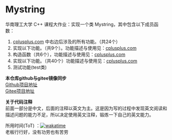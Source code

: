 # Mystring
华南理工大学 C++ 课程大作业：实现一个类 Mystring，其中包含以下成员函数：

1. [cplusplus.com](http://www.cplusplus.com/reference/cstring/) 中右边后涉及的所有功能。（共24个）
2. 实现以下功能。（共9个）。功能描述与使用见：[cplusplus.com](http://www.cplusplus.com/reference/string/)
3. 构造函数（共6个），功能描述与使用见：[cplusplus.com](http://www.cplusplus.com/reference/string/string/string/)
4. 实现以下功能。（共40个）功能描述与使用见：[cplusplus.com](http://www.cplusplus.com/reference/string/string/)
5. 测试功能(test类)

**本仓库github与gitee镜像同步**  
[Github项目地址](https://github.com/SimpleMaxR/mystring/tree/master)  
[Gitee项目地址](https://gitee.com/SimpleMaxR/mystring)

**关于代码注释**  
前面一部分是中文，后面的注释以英文为主。这是因为写的过程中发现英文阅读和描述问题的能力不足，所以决定使用英文注释，锻炼一下自己的英文能力。

所用时间(ToT)
：[![wakatime](https://wakatime.com/badge/user/ac7ca955-6809-460d-9746-996f4dc259f3/project/5daee463-f681-4248-a96d-0a41659b4dd3.svg)](https://wakatime.com/badge/user/ac7ca955-6809-460d-9746-996f4dc259f3/project/5daee463-f681-4248-a96d-0a41659b4dd3)  
老板行行好，没有功劳也有苦劳